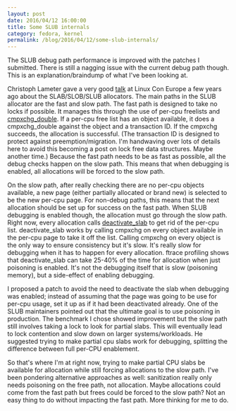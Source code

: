 ```yaml
---
layout: post
date: 2016/04/12 16:00:00
title: Some SLUB internals
category: fedora, kernel
permalink: /blog/2016/04/12/some-slub-internals/
---
```

The SLUB debug path performance is improved with the patches I submitted. There
is still a nagging issue with the current debug path though. This is an
explanation/braindump of what I've been looking at.

Christoph Lameter gave a very good [talk](http://events.linuxfoundation.org/sites/events/files/slides/slaballocators.pdf)
at Linux Con Europe a few years ago about the SLAB/SLOB/SLUB allocators. The
main paths in the SLUB allocator are the fast and slow path. The fast path is
designed to take no locks if possible. It manages this through the use of
per-cpu freelists and [cmpxchg\_double](https://en.wikipedia.org/wiki/Double_compare-and-swap).
If a per-cpu free list has an object available, it does a cmpxchg\_double
against the object and a transaction ID. If the cmpxchg succeeds, the
allocation is successful. (The transaction ID is designed to protect against
preemption/migration. I'm handwaving over lots of details here to avoid this
becoming a post on lock free data structures. Maybe another time.) Because the
fast path needs to be as fast as possible, all the debug checks happen on the
slow path. This means that when debugging is enabled, all allocations will be
forced to the slow path.

On the slow path, after really checking there are no per-cpu objects available,
a new page (either partially allocated or brand new) is selected to be the
new per-cpu page. For non-debug paths, this means that the next allocation
should be set up for success on the fast path. When SLUB debugging is enabled
though, the allocation must go through the slow path. Right now, every
allocation calls [deactivate\_slab](http://lxr.free-electrons.com/ident?i=deactivate_slab)
to get rid of the per-cpu list. deactivate\_slab works by calling cmpxchg on
every object available in the per-cpu page to take it off the list. Calling
cmpxchg on every object is the only way to ensure consistency but it's slow.
It's really slow for debugging when it has to happen for every
allocation. ftrace profiling shows that deactivate\_slab can take 25-40% of the
time for allocation when just poisoning is enabled. It's not the debugging
itself that is slow (poisoning memory), but a side-effect of enabling debugging.

I proposed a patch to avoid the need to deactivate the slab when debugging
was enabled; instead of assuming that the page was going to be use for per-cpu
usage, set it up as if it had been deactivated already. One of the SLUB
maintainers pointed out that the ultimate goal is to use poisoning in
production. The benchmark I chose showed improvement but the slow path still
involves taking a lock to look for partial slabs. This will eventually lead to
lock contention and slow down on larger systems/workloads. He suggested trying
to make partial cpu slabs work for debugging, splitting the difference between
full per-CPU enablement.

So that's where I'm at right now, trying to make partial CPU slabs be available
for allocation while still forcing allocations to the slow path. I've been
pondering alternative approaches as well: sanitization really only needs
poisoning on the free path, not allocation. Maybe allocations could come from
the fast path but frees could be forced to the slow path? Not an easy thing
to do without impacting the fast path. More thinking for me to do.
